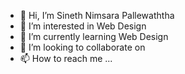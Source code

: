 - 👋 Hi, I’m Sineth Nimsara Pallewaththa
- 👀 I’m interested in Web Design
- 🌱 I’m currently learning Web Design
- 💞️ I’m looking to collaborate on 
- 📫 How to reach me ...

<!---
sinethnimsara26/sinethnimsara26 is a ✨ special ✨ repository because its `README.md` (this file) appears on your GitHub profile.
You can click the Preview link to take a look at your changes.
--->

